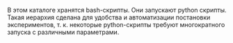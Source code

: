 В этом каталоге хранятся bash-скрипты. Они запускают python скрипты.
Такая иерархия сделана для удобства и автоматизации постановки экспериментов, т. к.
некоторые python-скрипты требуют многократного запуска с различными параметрами.